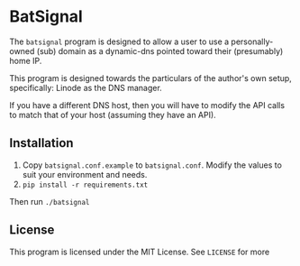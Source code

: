 BatSignal
=========

The `batsignal` program is designed to allow a user to use a personally-owned (sub) domain as a dynamic-dns pointed toward their (presumably) home IP.

This program is designed towards the particulars of the author's own setup, specifically: Linode as the DNS manager.

If you have a different DNS host, then you will have to modify the API calls to match that of your host (assuming they have an API).


Installation
-------------

1. Copy `batsignal.conf.example` to `batsignal.conf`. Modify the values to suit your environment and needs.
1. `pip install -r requirements.txt`

Then run `./batsignal`

License
-------

This program is licensed under the MIT License. See `LICENSE` for more
